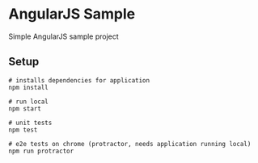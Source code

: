 # AngularJS Sample

Simple AngularJS sample project

## Setup

```
# installs dependencies for application
npm install

# run local
npm start

# unit tests
npm test

# e2e tests on chrome (protractor, needs application running local)
npm run protractor
```